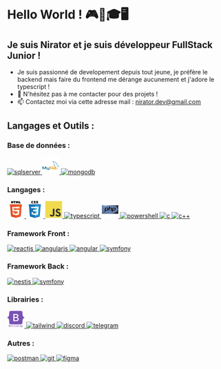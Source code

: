 # Hello World ! 🎮🎩🎓🖥
## Je suis Nirator et je suis développeur FullStack Junior !

- Je suis passionné de developement depuis tout jeune, je préfère le backend mais faire du frontend me dérange aucunement et j'adore le typescript !
- 💬 N'hésitez pas à me contacter pour des projets !
- 📫 Contactez moi via cette adresse mail : nirator.dev@gmail.com


## Langages et Outils :

### Base de données :
<a href="https://www.microsoft.com/fr-fr/sql-server/sql-server-downloads" rel="nofollow" target="_blank"> <img src="https://www.klipfolio.com/sites/default/files/integrations/mssql.png" alt="sqlserver" height="40"></img> </a>
<a href="https://www.mysql.com/" rel="nofollow" target="_blank"> <img src="https://raw.githubusercontent.com/devicons/devicon/master/icons/mysql/mysql-original-wordmark.svg" alt="mysql" width="40" height="40"> </a>
<a href="https://www.mongodb.com/fr-fr" rel="nofollow" target="_blank"> <img src="https://cdn.icon-icons.com/icons2/2415/PNG/512/mongodb_original_wordmark_logo_icon_146425.png" alt="mongodb" height="40"> </a>

### Langages :
<a href="https://www.w3.org/html/" rel="nofollow" target="_blank"> <img src="https://raw.githubusercontent.com/devicons/devicon/master/icons/html5/html5-original-wordmark.svg" alt="html5" width="40" height="40"> </a>
<a href="https://www.w3schools.com/css/" rel="nofollow" target="_blank"> <img src="https://raw.githubusercontent.com/devicons/devicon/master/icons/css3/css3-original-wordmark.svg" alt="css3" width="40" height="40"> </a>
<a href="https://developer.mozilla.org/en-US/docs/Web/JavaScript" rel="nofollow" target="_blank"> <img src="https://raw.githubusercontent.com/devicons/devicon/master/icons/javascript/javascript-original.svg" alt="javascript" width="40" height="40"> </a>
<a href="https://www.typescriptlang.org/" rel="nofollow" target="_blank"> <img src="https://upload.wikimedia.org/wikipedia/commons/4/4c/Typescript_logo_2020.svg" alt="typescript" width="40" height="40"> </a>
<a href="https://www.php.net" rel="nofollow" target="_blank"> <img src="https://raw.githubusercontent.com/devicons/devicon/master/icons/php/php-original.svg" alt="php" width="40" height="40"> </a>
<a href="https://docs.microsoft.com/fr-fr/powershell/scripting/overview?view=powershell-7.2" rel="nofollow" target="_blank"> <img src="https://upload.wikimedia.org/wikipedia/commons/a/af/PowerShell_Core_6.0_icon.png" alt="powershell" width="40" height="40"> </a>
<a href="https://fr.wikipedia.org/wiki/C_(langage)" rel="nofollow" target="_blank"> <img src="https://upload.wikimedia.org/wikipedia/commons/thumb/3/35/The_C_Programming_Language_logo.svg/800px-The_C_Programming_Language_logo.svg.png" alt="c" width="40" height="40"> </a>
<a href="https://fr.wikipedia.org/wiki/C%2B%2B" rel="nofollow" target="_blank"> <img src="https://upload.wikimedia.org/wikipedia/commons/thumb/1/18/ISO_C%2B%2B_Logo.svg/800px-ISO_C%2B%2B_Logo.svg.png" alt="c++" width="40" height="40"> </a>

### Framework Front :
<a href="https://fr.reactjs.org/" rel="nofollow" target="_blank"> <img src="https://upload.wikimedia.org/wikipedia/commons/thumb/a/a7/React-icon.svg/1200px-React-icon.svg.png" alt="reactjs" width="40" height="40"> </a>
<a href="https://angularjs.org/" rel="nofollow" target="_blank"> <img src="https://www.la-revanche-des-sites.fr/wp-content/uploads/2013/07/angularjs_0-2.png" alt="angularjs" width="40" height="40"> </a>
<a href="https://angular.io/" rel="nofollow" target="_blank"> <img src="https://upload.wikimedia.org/wikipedia/commons/thumb/c/cf/Angular_full_color_logo.svg/800px-Angular_full_color_logo.svg.png" alt="angular" width="40" height="40"> </a>
<a href="https://symfony.com" rel="nofollow" target="_blank"> <img src="https://camo.githubusercontent.com/1db24c6c39a6a99fa17530e099333c559c9a5efafe2ae36c73fac8263924c573/68747470733a2f2f73796d666f6e792e636f6d2f6c6f676f732f73796d666f6e795f626c61636b5f30332e737667" alt="symfony" width="40" height="40"> </a>

### Framework Back :
<a href="https://nestjs.com/" rel="nofollow" target="_blank"> <img src="https://docs.nestjs.com/assets/logo-small.svg" alt="nestjs" width="40" height="40"> </a>
<a href="https://symfony.com" rel="nofollow" target="_blank"> <img src="https://camo.githubusercontent.com/1db24c6c39a6a99fa17530e099333c559c9a5efafe2ae36c73fac8263924c573/68747470733a2f2f73796d666f6e792e636f6d2f6c6f676f732f73796d666f6e795f626c61636b5f30332e737667" alt="symfony" width="40" height="40"> </a>

### Librairies :
<a href="https://getbootstrap.com" rel="nofollow" target="_blank"> <img src="https://raw.githubusercontent.com/devicons/devicon/master/icons/bootstrap/bootstrap-plain-wordmark.svg" alt="bootstrap" width="40" height="40"> </a>
<a href="https://tailwindcss.com/" rel="nofollow" target="_blank"> <img src="https://camo.githubusercontent.com/5734d0669fe22ce04a1cb989a156cd32c379875f6bca56d5210c9432824856d9/68747470733a2f2f7777772e766563746f726c6f676f2e7a6f6e652f6c6f676f732f7461696c77696e646373732f7461696c77696e646373732d69636f6e2e737667" alt="tailwind" width="40" height="40"> </a>
<a href="https://discord.js.org/#/" rel="nofollow" target="_blank"> <img src="https://play-lh.googleusercontent.com/fbrWR4LbtB_1Ulgz3_rw8bY3tx_zPU7A9ZOB5WYG_QmqOUUjA6JEzE_20GA4YBDWMx4" alt="discord" width="40" height="40"> </a>
<a href="https://core.telegram.org/" rel="nofollow" target="_blank"> <img src="https://commons.wikimedia.org/w/index.php?title=File:Telegram_2019_Logo.svg&lang=fr&uselang=fr" alt="telegram" width="40" height="40"> </a>

### Autres :
<a href="https://postman.com" rel="nofollow" target="_blank"> <img src="https://camo.githubusercontent.com/93b32389bf746009ca2370de7fe06c3b5146f4c99d99df65994f9ced0ba41685/68747470733a2f2f7777772e766563746f726c6f676f2e7a6f6e652f6c6f676f732f676574706f73746d616e2f676574706f73746d616e2d69636f6e2e737667" alt="postman" width="40" height="40"> </a>
<a href="https://git-scm.com/" rel="nofollow" target="_blank"> <img src="https://camo.githubusercontent.com/fbfcb9e3dc648adc93bef37c718db16c52f617ad055a26de6dc3c21865c3321d/68747470733a2f2f7777772e766563746f726c6f676f2e7a6f6e652f6c6f676f732f6769742d73636d2f6769742d73636d2d69636f6e2e737667" alt="git" width="40" height="40"> </a>
<a href="https://www.figma.com/" rel="nofollow" target="_blank"> <img src="https://camo.githubusercontent.com/ed93c2b000a76ceaad1503e7eb9356591b885227e82a36a005b9d3498b303ba5/68747470733a2f2f7777772e766563746f726c6f676f2e7a6f6e652f6c6f676f732f6669676d612f6669676d612d69636f6e2e737667" alt="figma" width="40" height="40"> </a>

